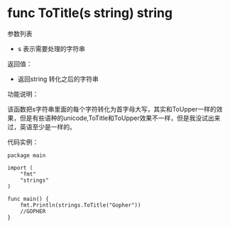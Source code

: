 # func ToTitle(s string) string

参数列表

- s 表示需要处理的字符串

返回值：

- 返回string 转化之后的字符串

功能说明：

该函数把s字符串里面的每个字符转化为首字母大写，其实和ToUpper一样的效果，但是有些语种的unicode,ToTitle和ToUpper效果不一样，但是我没试出来过，英语至少是一样的。

代码实例：

	package main
	
	import (
		"fmt"
		"strings"
	)
	
	func main() {
		fmt.Println(strings.ToTitle("Gopher"))
		//GOPHER
	}